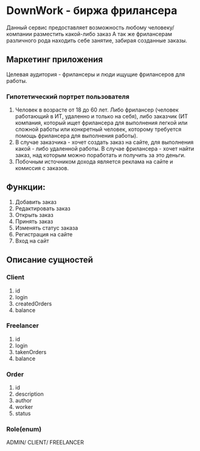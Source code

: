 # DownWork - биржа фрилансера
Данный сервис предоставляет возможность любому человеку/компании разместить какой-либо заказ
А так же фрилансерам различного рода находить себе занятие, забирая созданные заказы.

## Маркетинг приложения

Целевая аудитория - фрилансеры и люди ищущие фрилансеров для работы.

### Гипотетический портрет пользователя
1. Человек в возрасте от 18 до 60 лет. Либо фрилансер (человек работающий в ИТ, удаленно и только на себя),
либо заказчик (ИТ компания, который ищет фрилансера для выполнения легкой или сложной работы или конкретный человек,
которому требуется помощь фрилансера для выполнения работы).
2. В случае заказчика - хочет создать заказ на сайте, для выполнения какой - либо удаленной работы.
В случае фрилансера - хочет найти заказ, над которым можно поработать и получить за это деньги.
3. Побочным источником дохода является реклама на сайте и комиссия с заказов.

## Функции:
1. Добавить заказ
2. Редактировать заказ
3. Открыть заказ
4. Принять заказ
5. Изменять статус заказа
6. Регистрация на сайте
7. Вход на сайт

## Описание сущностей
### Client
1. id
2. login
3. createdOrders
4. balance
### Freelancer
1. id
2. login
3. takenOrders
4. balance
### Order
1. id
2. description
3. author
4. worker
5. status
### Role(enum)
ADMIN/ CLIENT/ FREELANCER





